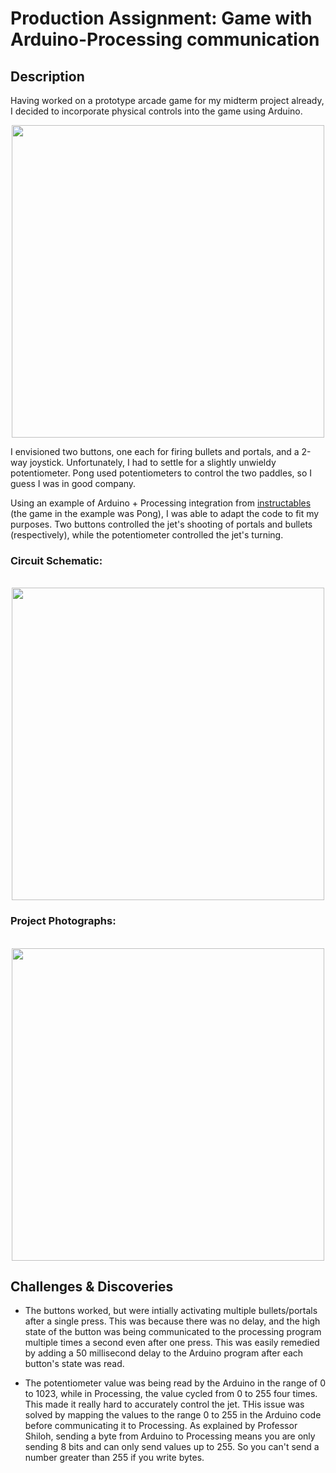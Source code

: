 # Production Assignment: Game with Arduino-Processing communication

## Description
Having worked on a prototype arcade game for my midterm project already, I decided to incorporate physical controls into the game using Arduino.  
<p align="center">
  <img width="500" src="https://github.com/mike-leo-k/intro-to-im/blob/master/june%2021%20(communication)/two-player.png">
</p>

I envisioned two buttons, one each for firing bullets and portals, and a 2-way joystick. Unfortunately, I had to settle for a slightly unwieldy potentiometer. Pong used potentiometers to control the two paddles, so I guess I was in good company.

Using an example of Arduino + Processing integration from [instructables](https://www.instructables.com/id/Pong-With-Processing/) (the game in the example was Pong), I was able to adapt the code to fit my purposes. Two buttons controlled the jet's shooting of portals and bullets (respectively), while the potentiometer controlled the jet's turning.

### Circuit Schematic:

<p align="center">
  <br>
  <img width="500" src="https://github.com/mike-leo-k/intro-to-im/blob/master/june%2021%20(communication)/JFP_schem.png">
</p>

### Project Photographs:

<p align="center">
  <br>
  <img width="500" src="https://github.com/mike-leo-k/intro-to-im/blob/master/june%2021%20(communication)/controls.jpg">
</p>

## Challenges & Discoveries
* The buttons worked, but were intially activating multiple bullets/portals after a single press. This was because there was no delay, and the high state of the button was being communicated to the processing program multiple times a second even after one press. This was easily remedied by adding a 50 millisecond delay to the Arduino program after each button's state was read.

* The potentiometer value was being read by the Arduino in the range of 0 to 1023, while in Processing, the value cycled from 0 to 255 four times. This made it really hard to accurately control the jet. THis issue was solved by mapping the values to the range 0 to 255 in the Arduino code before communicating it to Processing. As explained by Professor Shiloh, sending a byte from Arduino to Processing means you are only sending 8 bits and can only send values up to 255. So you can't send a number greater than 255 if you write bytes.
